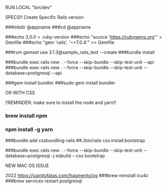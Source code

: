 RUN LOCAL "bin/dev"

SPECS!! Create Specific Rails version

###mkdir @appname
###cd @appname

###echo 3.0.0 > .ruby-version
###echo "source 'https://rubygems.org'" > Gemfile
###echo "gem 'rails', '~>7.0.4'"  >>  Gemfile

###rvm gemset use  3.1.3@sample_rails_test --create
###bundle install

###bundle exec rails new . --force --skip-bundle --skip-test-unit --api
###bundle exec rails new . --force --skip-bundle --skip-test-unit --database=postgresql --api

###gem install bundler
###sudo gem install bundler

OR WITH CSS

!!REMINDER: make sure to install the node and yarn!!

### brew  install npm
### npm install -g yarn

###bundle add cssbundling-rails
##./bin/rails css:install:bootstrap

###bundle exec rails new . --force --skip-bundle --skip-test-unit --database=postgresql  -j esbuild --css bootstrap

NEW MAC OS ISSUE

2022
https://juanitofatas.com/fragments/pg
###brew reinstall icu4c
###brew services restart postgresql
